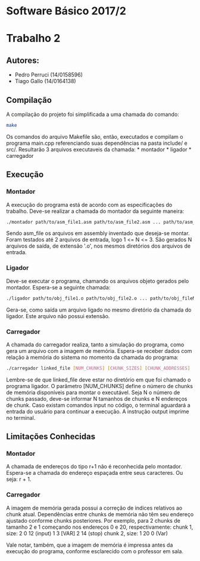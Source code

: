# Software Básico 2017/2
# Trabalho 2

## Autores:
* Pedro Perruci (14/0158596)
* Tiago Gallo (14/0164138)

## Compilação
A compilação do projeto foi simplificada a uma chamada do comando:
``` bash
make
```
Os comandos do arquivo Makefile são, então, executados e compilam o programa main.cpp
referenciando suas dependências na pasta include/ e src/.
Resultarão 3 arquivos executaveis da chamada:
    * montador
    * ligador
    * carregador

## Execução
### Montador
A execução do programa está de acordo com as especificações do trabalho.
Deve-se realizar a chamada do montador da seguinte maneira:
``` bash
./montador path/to/asm_file1.asm path/to/asm_file2.asm ... path/to/asm_fileN.asm
```
Sendo asm_file os arquivos em assembly inventado que deseja-se montar.
Foram testados até 2 arquivos de entrada, logo 1 <= N <= 3.
São gerados N arquivos de saída, de extensão '.o', nos mesmos diretórios dos arquivos de entrada.
### Ligador
Deve-se executar o programa, chamando os arquivos objeto gerados pelo montador.
Espera-se a seguinte chamada:
``` bash
./ligador path/to/obj_file1.o path/to/obj_file2.o ... path/to/obj_fileN.o
```
Gera-se, como saída um arquivo ligado no mesmo diretório da chamada do ligador.
Este arquivo não possui extensão.
### Carregador
A chamada do carregador realiza, tanto a simulação do programa, como gera um arquivo com a imagem de memória.
Espera-se receber dados com relação à memória do sistema no momento da chamada do programa:
``` bash
./carregador linked_file [NUM_CHUNKS] [CHUNK_SIZES] [CHUNK_ADDRESSES]
```
Lembre-se de que linked_file deve estar no diretório em que foi chamado o programa ligador.
O parâmetro [NUM_CHUNKS] define o número de chunks de memória disponíveis para montar o executável.
Seja N o número de chunks passado, deve-se informar N tamanhos de chunks e N endereços de chunk.
Caso existam comandos input no código, o terminal aguardará a entrada do usuário para continuar a execução.
A instrução output imprime no terminal.

## Limitações Conhecidas
### Montador
A chamada de endereços do tipo r+1 não é reconhecida pelo montador.
Espera-se a chamada do endereço espaçada entre seus caracteres.
Ou seja: r + 1.
### Carregador
A imagem de memória gerada possui a correção de indices relativos ao chunk atual.
Dependências entre chunks de memória não têm seu endereço ajustado conforme chunks posteriores.
Por exemplo, para 2 chunks de tamanho 2 e 1 começando nos endereços 0 e 20, respectivamente:
chunk 1, size: 2
0 12    (input)
1 3     [VAR]
2 14    (stop)
chunk 2, size: 1
20 0    (Var)

Vale notar, também, que a imagem de memória é impressa antes da execução do programa, conforme esclarecido com o professor em sala.
